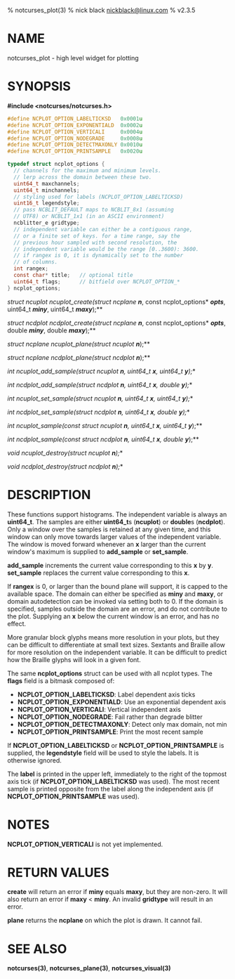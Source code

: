 % notcurses_plot(3)
% nick black <nickblack@linux.com>
% v2.3.5

# NAME

notcurses_plot - high level widget for plotting

# SYNOPSIS

**#include <notcurses/notcurses.h>**

```c
#define NCPLOT_OPTION_LABELTICKSD   0x0001u
#define NCPLOT_OPTION_EXPONENTIALD  0x0002u
#define NCPLOT_OPTION_VERTICALI     0x0004u
#define NCPLOT_OPTION_NODEGRADE     0x0008u
#define NCPLOT_OPTION_DETECTMAXONLY 0x0010u
#define NCPLOT_OPTION_PRINTSAMPLE   0x0020u

typedef struct ncplot_options {
  // channels for the maximum and minimum levels.
  // lerp across the domain between these two.
  uint64_t maxchannels;
  uint64_t minchannels;
  // styling used for labels (NCPLOT_OPTION_LABELTICKSD)
  uint16_t legendstyle;
  // pass NCBLIT_DEFAULT maps to NCBLIT_8x1 (assuming
  // UTF8) or NCBLIT_1x1 (in an ASCII environment)
  ncblitter_e gridtype;
  // independent variable can either be a contiguous range,
  // or a finite set of keys. for a time range, say the
  // previous hour sampled with second resolution, the
  // independent variable would be the range [0..3600): 3600.
  // if rangex is 0, it is dynamically set to the number
  // of columns.
  int rangex;
  const char* title;   // optional title
  uint64_t flags;      // bitfield over NCPLOT_OPTION_*
} ncplot_options;
```

**struct ncuplot* ncuplot_create(struct ncplane* ***n***, const ncplot_options* ***opts***, uint64_t ***miny***, uint64_t ***maxy***);**

**struct ncdplot* ncdplot_create(struct ncplane* ***n***, const ncplot_options* ***opts***, double ***miny***, double ***maxy***);**

**struct ncplane* ncuplot_plane(struct ncuplot* ***n***);**

**struct ncplane* ncdplot_plane(struct ncdplot* ***n***);**

**int ncuplot_add_sample(struct ncuplot* ***n***, uint64_t ***x***, uint64_t ***y***);**

**int ncdplot_add_sample(struct ncdplot* ***n***, uint64_t ***x***, double ***y***);**

**int ncuplot_set_sample(struct ncuplot* ***n***, uint64_t ***x***, uint64_t ***y***);**

**int ncdplot_set_sample(struct ncdplot* ***n***, uint64_t ***x***, double ***y***);**

**int ncuplot_sample(const struct ncuplot* ***n***, uint64_t ***x***, uint64_t* ***y***);**

**int ncdplot_sample(const struct ncdplot* ***n***, uint64_t ***x***, double* ***y***);**

**void ncuplot_destroy(struct ncuplot* ***n***);**

**void ncdplot_destroy(struct ncdplot* ***n***);**

# DESCRIPTION

These functions support histograms. The independent variable is always an
**uint64_t**. The samples are either **uint64_t**s (**ncuplot**) or **double**s
(**ncdplot**). Only a window over the samples is retained at any given time,
and this window can only move towards larger values of the independent
variable. The window is moved forward whenever an **x** larger than the current
window's maximum is supplied to **add_sample** or **set_sample**.

**add_sample** increments the current value corresponding to this **x** by
**y**. **set_sample** replaces the current value corresponding to this **x**.

If **rangex** is 0, or larger than the bound plane will support, it is capped
to the available space. The domain can either be specified as **miny** and
**maxy**, or domain autodetection can be invoked via setting both to 0. If the
domain is specified, samples outside the domain are an error, and do not
contribute to the plot. Supplying an **x** below the current window is an
error, and has no effect.

More granular block glyphs means more resolution in your plots, but they can
be difficult to differentiate at small text sizes. Sextants and Braille allow 
for more resolution on the independent variable. It can be difficult to predict
how the Braille glyphs will look in a given font.

The same **ncplot_options** struct can be used with all ncplot types. The
**flags** field is a bitmask composed of:

* **NCPLOT_OPTION_LABELTICKSD**: Label dependent axis ticks
* **NCPLOT_OPTION_EXPONENTIALD**: Use an exponential dependent axis
* **NCPLOT_OPTION_VERTICALI**: Vertical independent axis
* **NCPLOT_OPTION_NODEGRADE**: Fail rather than degrade blitter
* **NCPLOT_OPTION_DETECTMAXONLY**: Detect only max domain, not min
* **NCPLOT_OPTION_PRINTSAMPLE**: Print the most recent sample

If **NCPLOT_OPTION_LABELTICKSD** or **NCPLOT_OPTION_PRINTSAMPLE** is supplied,
the **legendstyle** field will be used to style the labels. It is otherwise
ignored.

The **label** is printed in the upper left, immediately to the right of the
topmost axis tick (if **NCPLOT_OPTION_LABELTICKSD** was used). The most
recent sample is printed opposite from the label along the independent axis
(if **NCPLOT_OPTION_PRINTSAMPLE** was used).

# NOTES

**NCPLOT_OPTION_VERTICALI** is not yet implemented.

# RETURN VALUES

**create** will return an error if **miny** equals **maxy**, but they are
non-zero. It will also return an error if **maxy** < **miny**. An invalid
**gridtype** will result in an error.

**plane** returns the **ncplane** on which the plot is drawn. It cannot fail.

# SEE ALSO

**notcurses(3)**,
**notcurses_plane(3)**,
**notcurses_visual(3)**
